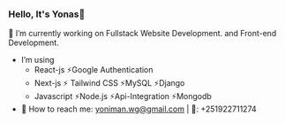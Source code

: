 ###                         Hello, It's Yonas👋
📌 I’m currently working on Fullstack Website Development. and Front-end Development.
- I’m using
    - React-js      ⚡Google Authentication
    - Next-js       ⚡ Tailwind CSS  ⚡MySQL       ⚡Django
    - Javascript     ⚡Node.js     ⚡Api-Integration ⚡Mongodb
- 📍 How to reach me: yoniman.wg@gmail.com |
                  📱: +251922711274
<!--
**Developer-Yonas/Developer-Yonas** is a ✨ _special_ ✨ repository because its `README.md` (this file) appears on your GitHub profile.

Here are some ideas to get you started:

 ...
- 🌱 I’m currently learning ...
- 👯 I’m looking to collaborate on ...
- 🤔 I’m looking for help with ...
- 💬 Ask me about ...
- 📫 How to reach me: ...
- 😄 Pronouns: ...
- ⚡ Fun fact: ...
-->

